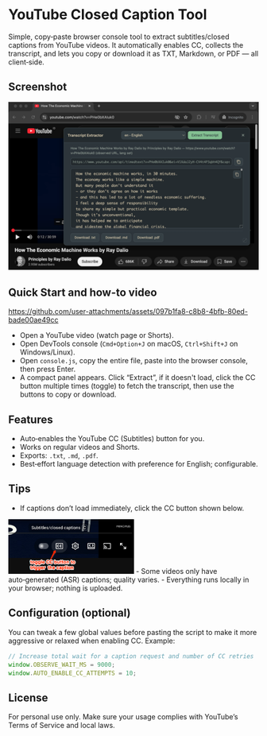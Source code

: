 # YouTube Closed Caption Tool

Simple, copy‑paste browser console tool to extract subtitles/closed captions from YouTube videos. It automatically enables CC, collects the transcript, and lets you copy or download it as TXT, Markdown, or PDF — all client‑side.

## Screenshot 
<img src="images/youtube-transcript-extractor-screenshot.png" alt="Transcript Extractor UI" width="633">

## Quick Start and how-to video


https://github.com/user-attachments/assets/097b1fa8-c8b8-4bfb-80ed-bade00ae49cc


- Open a YouTube video (watch page or Shorts).
- Open DevTools console (`Cmd+Option+J` on macOS, `Ctrl+Shift+J` on Windows/Linux).
- Open `console.js`, copy the entire file, paste into the browser console, then press Enter.
- A compact panel appears. Click “Extract”, if it doesn't load, click the CC button multiple times (toggle) to fetch the transcript, then use the buttons to copy or download.

## Features

- Auto‑enables the YouTube CC (Subtitles) button for you.
- Works on regular videos and Shorts.
- Exports: `.txt`, `.md`, `.pdf`.
- Best‑effort language detection with preference for English; configurable.

## Tips

- If captions don’t load immediately, click the CC button shown below.
<img src="images/toggle-CC-button.png" alt="Toggle CC button" width="253">
- Some videos only have auto‑generated (ASR) captions; quality varies.
- Everything runs locally in your browser; nothing is uploaded.

## Configuration (optional)

You can tweak a few global values before pasting the script to make it more aggressive or relaxed when enabling CC. Example:

```js
// Increase total wait for a caption request and number of CC retries
window.OBSERVE_WAIT_MS = 9000;
window.AUTO_ENABLE_CC_ATTEMPTS = 10;
```

## License

For personal use only. Make sure your usage complies with YouTube’s Terms of Service and local laws.
